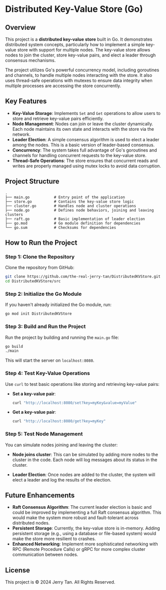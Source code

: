 
# Distributed Key-Value Store (Go)

## Overview

This project is a **distributed key-value store** built in Go. It demonstrates distributed system concepts, particularly how to implement a simple key-value store with support for multiple nodes. The key-value store allows nodes to join the cluster, store key-value pairs, and elect a leader through consensus mechanisms.

The project utilizes Go's powerful concurrency model, including goroutines and channels, to handle multiple nodes interacting with the store. It also uses thread-safe operations with mutexes to ensure data integrity when multiple processes are accessing the store concurrently.

## Key Features

- **Key-Value Storage**: Implements `Set` and `Get` operations to allow users to store and retrieve key-value pairs efficiently.
- **Node Management**: Nodes can join or leave the cluster dynamically. Each node maintains its own state and interacts with the store via the network.
- **Leader Election**: A simple consensus algorithm is used to elect a leader among the nodes. This is a basic version of leader-based consensus.
- **Concurrency**: The system takes full advantage of Go's goroutines and channels for handling concurrent requests to the key-value store.
- **Thread-Safe Operations**: The store ensures that concurrent reads and writes are properly managed using mutex locks to avoid data corruption.

## Project Structure

```
.
├── main.go           # Entry point of the application
├── store.go          # Contains the key-value store logic
├── cluster.go        # Handles node and cluster operations
├── node.go           # Defines node behaviors, joining and leaving clusters
├── raft.go           # Basic implementation of leader election
├── go.mod            # Go module definition for dependencies
└── go.sum            # Checksums for dependencies
```

## How to Run the Project

### Step 1: Clone the Repository

Clone the repository from GitHub:

```bash
git clone https://github.com/the-real-jerry-tan/DistributedKVStore.git
cd DistributedKVStore/src
```

### Step 2: Initialize the Go Module

If you haven't already initialized the Go module, run:

```bash
go mod init DistributedKVStore
```

### Step 3: Build and Run the Project

Run the project by building and running the `main.go` file:

```bash
go build
./main
```

This will start the server on `localhost:8080`.

### Step 4: Test Key-Value Operations

Use `curl` to test basic operations like storing and retrieving key-value pairs:

- **Set a key-value pair**:
   ```bash
   curl "http://localhost:8080/set?key=myKey&value=myValue"
   ```

- **Get a key-value pair**:
   ```bash
   curl "http://localhost:8080/get?key=myKey"
   ```

### Step 5: Test Node Management

You can simulate nodes joining and leaving the cluster:

- **Node joins cluster**:
   This can be simulated by adding more nodes to the cluster in the code. Each node will log messages about its status in the cluster.

- **Leader Election**:
   Once nodes are added to the cluster, the system will elect a leader and log the results of the election.

## Future Enhancements

- **Raft Consensus Algorithm**: The current leader election is basic and could be improved by implementing a full Raft consensus algorithm. This would make the system more robust and fault-tolerant across distributed nodes.
- **Persistent Storage**: Currently, the key-value store is in-memory. Adding persistent storage (e.g., using a database or file-based system) would make the store more resilient to crashes.
- **Enhanced Networking**: Implement more sophisticated networking with RPC (Remote Procedure Calls) or gRPC for more complex cluster communication between nodes.

## License

This project is © 2024 Jerry Tan. All Rights Reserved.
